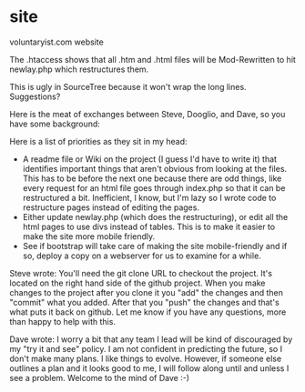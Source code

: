 # site
voluntaryist.com website

The .htaccess shows that all .htm and .html files will be Mod-Rewritten to hit newlay.php which restructures them.

This is ugly in SourceTree because it won't wrap the long lines.  Suggestions?

Here is the meat of exchanges between Steve, Dooglio, and Dave, so you have some background:

Here is a list of priorities as they sit in my head:

* A readme file or Wiki on the project (I guess I'd have to write it) that identifies important things that aren't obvious from looking at the files.  This has to be before the next one because there are odd things, like every request for an html file goes through index.php so that it can be restructured a bit.  Inefficient, I know, but I'm lazy so I wrote code to restructure pages instead of editing the pages.
* Either update newlay.php (which does the restructuring), or edit all the html pages to use divs instead of tables.  This is to make it easier to make the site more mobile friendly.
* See if bootstrap will take care of making the site mobile-friendly and if so, deploy a copy on a webserver for us to examine for a while.
    
Steve wrote:
    You'll need the git clone URL to checkout the project. It's located on the right hand side of the github project. When you make changes to the project after you clone it you "add" the changes and then "commit" what you added. After that you "push" the changes and that's what puts it back on github. Let me know if you have any questions, more than happy to help with this.
    
Dave wrote: I worry a bit that any team I lead will be kind of discouraged by my "try it and see" policy.  I am not confident in predicting the future, so I don't make many plans.  I like things to evolve.  However, if someone else outlines a plan and it looks good to me, I will follow along until and unless I see a problem.  Welcome to the mind of Dave :-)
